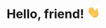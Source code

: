 # Hello, friend! <img src="https://raw.githubusercontent.com/chetachiezikeuzor/chetachiezikeuzor/main/wave.gif" width="30px">

<!--
**chetachiezikeuzor/chetachiezikeuzor** is a ✨ _special_ ✨ repository because its `README.md` (this file) appears on your GitHub profile.

Here are some ideas to get you started:

- 🔭 I’m currently working on ...
- 🌱 I’m currently learning ...
- 👯 I’m looking to collaborate on ...
- 🤔 I’m looking for help with ...
- 💬 Ask me about ...
- 📫 How to reach me: ...
- 😄 Pronouns: ...
- ⚡ Fun fact: ...
-->
